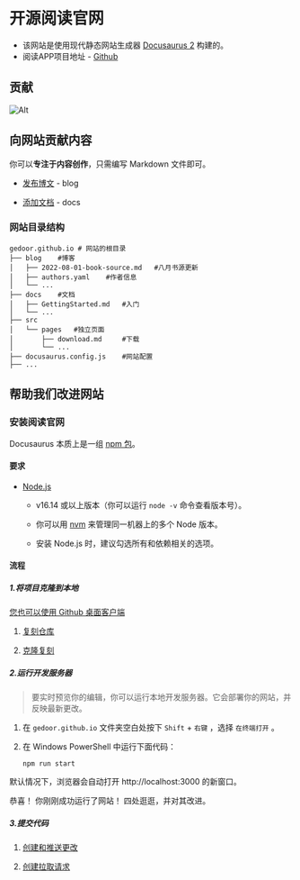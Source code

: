 # 开源阅读官网

* 该网站是使用现代静态网站生成器 [Docusaurus 2](https://docusaurus.io/) 构建的。
* 阅读APP项目地址 - [Github](https://github.com/gedoor/legado)

## 贡献

![Alt](https://repobeats.axiom.co/api/embed/b9b66434e3d3f5cead30df0bdfde0f62ecef5865.svg "Repobeats analytics image")

## 向网站贡献内容

你可以**专注于内容创作**，只需编写 Markdown 文件即可。

- [发布博文](https://docusaurus.io/zh-CN/docs/blog#adding-posts) - blog

- [添加文档](https://docusaurus.io/zh-CN/docs/create-doc) - docs

### 网站目录结构

```
gedoor.github.io # 网站的根目录
├──	blog	#博客
│	├──	2022-08-01-book-source.md	#八月书源更新
│	├──	authors.yaml	#作者信息
│	└──	...
├── docs	#文档
│	├──	GettingStarted.md	#入门
│   └── ...
├── src
│   └── pages	#独立页面
│		├──	download.md		#下载
│       └── ...
├── docusaurus.config.js	#网站配置
├── ...
```

## 帮助我们改进网站

### 安装阅读官网

Docusaurus 本质上是一组 [npm 包](https://github.com/facebook/docusaurus/tree/main/packages)。

#### 要求

- [Node.js](https://nodejs.org/en/download/)

  - v16.14 或以上版本（你可以运行 `node -v` 命令查看版本号）。

  - 你可以用 [nvm](https://github.com/nvm-sh/nvm) 来管理同一机器上的多个 Node 版本。
  - 安装 Node.js 时，建议勾选所有和依赖相关的选项。

#### 流程

##### 1.将项目克隆到本地

[您也可以使用 Github 桌面客户端](https://docs.github.com/cn/get-started/quickstart/contributing-to-projects#forking-a-repository)

1. [复刻仓库](https://docs.github.com/cn/get-started/quickstart/contributing-to-projects#forking-a-repository)

2. [克隆复刻](https://docs.github.com/cn/get-started/quickstart/contributing-to-projects#cloning-a-fork)

##### 2.运行开发服务器

> 要实时预览你的编辑，你可以运行本地开发服务器。它会部署你的网站，并反映最新更改。

1. 在 `gedoor.github.io` 文件夹空白处按下 `Shift` + `右键` ，选择 `在终端打开` 。

2. 在 Windows PowerShell 中运行下面代码：

   ```
   npm run start
   ```

默认情况下，浏览器会自动打开 http://localhost:3000 的新窗口。

恭喜！ 你刚刚成功运行了网站！ 四处逛逛，并对其改进。

##### 3.提交代码

1. [创建和推送更改](https://docs.github.com/cn/get-started/quickstart/contributing-to-projects#making-and-pushing-changes)

2. [创建拉取请求](https://docs.github.com/cn/get-started/quickstart/contributing-to-projects#making-a-pull-request)

